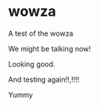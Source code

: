 # wowza
A test of the wowza

We might be talking now!

Looking good.

And testing again!!,!!!!

Yummy
